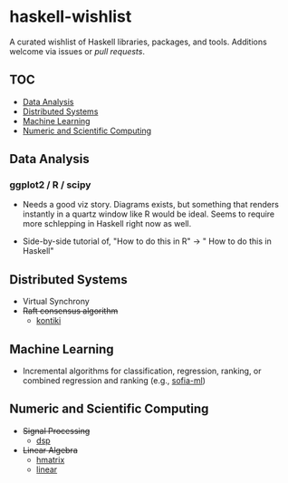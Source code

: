 # haskell-wishlist

A curated wishlist of Haskell libraries, packages, and tools.
Additions welcome via issues or _pull requests_.

## TOC

- [Data Analysis](#data-analysis)
- [Distributed Systems](#distributed-systems)
- [Machine Learning](#machine-learning)
- [Numeric and Scientific Computing](#numeric-and-scientific-computing)


## Data Analysis

### ggplot2 / R / scipy

- Needs a good viz story. Diagrams exists, but something that renders instantly in a quartz window like R would be ideal. Seems to require more schlepping in Haskell right now as well.

- Side-by-side tutorial of, "How to do this in R" -> " How to do this in Haskell"


## Distributed Systems

- Virtual Synchrony
- ~~Raft consensus algorithm~~
  - [kontiki](https://github.com/NicolasT/kontiki)


## Machine Learning

- Incremental algorithms for classification, regression, ranking, or combined regression and ranking (e.g., [sofia-ml](https://code.google.com/p/sofia-ml/))

## Numeric and Scientific Computing

- ~~Signal Processing~~
  - [dsp](https://hackage.haskell.org/package/dsp)
- ~~Linear Algebra~~
  - [hmatrix](http://hackage.haskell.org/package/hmatrix)
  - [linear](http://hackage.haskell.org/package/linear)
